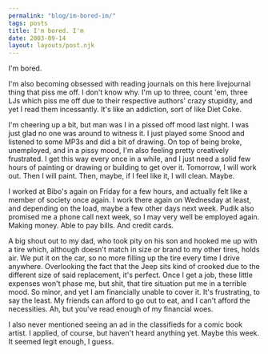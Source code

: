 ```yaml
---
permalink: "blog/im-bored-im/"
tags: posts
title: I'm bored. I'm
date: 2003-09-14
layout: layouts/post.njk
---
```


I'm bored.

I'm also becoming obsessed with reading journals on this here livejournal thing that piss me off. I don't know why. I'm up to three, count 'em, three LJs which piss me off due to their respective authors' crazy stupidity, and yet I read them incessantly. It's like an addiction, sort of like Diet Coke.

I'm cheering up a bit, but man was I in a pissed off mood last night. I was just glad no one was around to witness it. I just played some Snood and listened to some MP3s and did a bit of drawing. On top of being broke, unemployed, and in a pissy mood, I'm also feeling pretty creatively frustrated. I get this way every once in a while, and I just need a solid few hours of painting or drawing or building to get over it. Tomorrow, I will work out. Then I will paint. Then, maybe, if I feel like it, I will clean. Maybe. 

I worked at Bibo's again on Friday for a few hours, and actually felt like a member of society once again. I work there again on Wednesday at least, and depending on the load, maybe a few other days next week. Pudik also promised me a phone call next week, so I may very well be employed again. Making money. Able to pay bills. And credit cards.

A big shout out to my dad, who took pity on his son and hooked me up with a tire which, although doesn't match in size or brand to my other tires, holds air. We put it on the car, so no more filling up the tire every time I drive anywhere. Overlooking the fact that the Jeep sits kind of crooked due to the different size of said replacement, it's perfect. Once I get a job, these little expenses won't phase me, but shit, that tire situation put me in a terrible mood. So minor, and yet I am financially unable to cover it. It's frustrating, to say the least. My friends can afford to go out to eat, and I can't afford the necessities. Ah, but you've read enough of my financial woes.

I also never mentioned seeing an ad in the classifieds for a comic book artist. I applied, of course, but haven't heard anything yet. Maybe this week. It seemed legit enough, I guess.